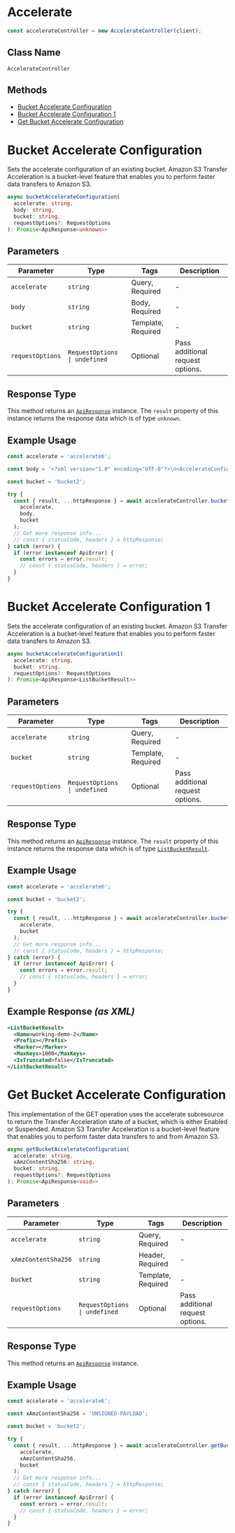 # Accelerate

```ts
const accelerateController = new AccelerateController(client);
```

## Class Name

`AccelerateController`

## Methods

* [Bucket Accelerate Configuration](../../doc/controllers/accelerate.md#bucket-accelerate-configuration)
* [Bucket Accelerate Configuration 1](../../doc/controllers/accelerate.md#bucket-accelerate-configuration-1)
* [Get Bucket Accelerate Configuration](../../doc/controllers/accelerate.md#get-bucket-accelerate-configuration)


# Bucket Accelerate Configuration

Sets the accelerate configuration of an existing bucket. Amazon S3 Transfer Acceleration is a bucket-level feature that enables you to perform faster data transfers to Amazon S3.

```ts
async bucketAccelerateConfiguration(
  accelerate: string,
  body: string,
  bucket: string,
  requestOptions?: RequestOptions
): Promise<ApiResponse<unknown>>
```

## Parameters

| Parameter | Type | Tags | Description |
|  --- | --- | --- | --- |
| `accelerate` | `string` | Query, Required | - |
| `body` | `string` | Body, Required | - |
| `bucket` | `string` | Template, Required | - |
| `requestOptions` | `RequestOptions \| undefined` | Optional | Pass additional request options. |

## Response Type

This method returns an [`ApiResponse`](../../doc/api-response.md) instance. The `result` property of this instance returns the response data which is of type `unknown`.

## Example Usage

```ts
const accelerate = 'accelerate6';

const body = '<?xml version="1.0" encoding="UTF-8"?>\n<AccelerateConfiguration xmlns="http://s3.amazonaws.com/doc/2006-03-01/">\n   <Status>Enabled</Status>\n</AccelerateConfiguration>';

const bucket = 'bucket2';

try {
  const { result, ...httpResponse } = await accelerateController.bucketAccelerateConfiguration(
    accelerate,
    body,
    bucket
  );
  // Get more response info...
  // const { statusCode, headers } = httpResponse;
} catch (error) {
  if (error instanceof ApiError) {
    const errors = error.result;
    // const { statusCode, headers } = error;
  }
}
```


# Bucket Accelerate Configuration 1

Sets the accelerate configuration of an existing bucket. Amazon S3 Transfer Acceleration is a bucket-level feature that enables you to perform faster data transfers to Amazon S3.

```ts
async bucketAccelerateConfiguration1(
  accelerate: string,
  bucket: string,
  requestOptions?: RequestOptions
): Promise<ApiResponse<ListBucketResult>>
```

## Parameters

| Parameter | Type | Tags | Description |
|  --- | --- | --- | --- |
| `accelerate` | `string` | Query, Required | - |
| `bucket` | `string` | Template, Required | - |
| `requestOptions` | `RequestOptions \| undefined` | Optional | Pass additional request options. |

## Response Type

This method returns an [`ApiResponse`](../../doc/api-response.md) instance. The `result` property of this instance returns the response data which is of type [`ListBucketResult`](../../doc/models/list-bucket-result.md).

## Example Usage

```ts
const accelerate = 'accelerate6';

const bucket = 'bucket2';

try {
  const { result, ...httpResponse } = await accelerateController.bucketAccelerateConfiguration1(
    accelerate,
    bucket
  );
  // Get more response info...
  // const { statusCode, headers } = httpResponse;
} catch (error) {
  if (error instanceof ApiError) {
    const errors = error.result;
    // const { statusCode, headers } = error;
  }
}
```

## Example Response *(as XML)*

```xml
<ListBucketResult>
  <Name>working-demo-2</Name>
  <Prefix></Prefix>
  <Marker></Marker>
  <MaxKeys>1000</MaxKeys>
  <IsTruncated>false</IsTruncated>
</ListBucketResult>
```


# Get Bucket Accelerate Configuration

This implementation of the GET operation uses the accelerate subresource to return the Transfer Acceleration state of a bucket, which is either Enabled or Suspended. Amazon S3 Transfer Acceleration is a bucket-level feature that enables you to perform faster data transfers to and from Amazon S3.

```ts
async getBucketAccelerateConfiguration(
  accelerate: string,
  xAmzContentSha256: string,
  bucket: string,
  requestOptions?: RequestOptions
): Promise<ApiResponse<void>>
```

## Parameters

| Parameter | Type | Tags | Description |
|  --- | --- | --- | --- |
| `accelerate` | `string` | Query, Required | - |
| `xAmzContentSha256` | `string` | Header, Required | - |
| `bucket` | `string` | Template, Required | - |
| `requestOptions` | `RequestOptions \| undefined` | Optional | Pass additional request options. |

## Response Type

This method returns an [`ApiResponse`](../../doc/api-response.md) instance.

## Example Usage

```ts
const accelerate = 'accelerate6';

const xAmzContentSha256 = 'UNSIGNED-PAYLOAD';

const bucket = 'bucket2';

try {
  const { result, ...httpResponse } = await accelerateController.getBucketAccelerateConfiguration(
    accelerate,
    xAmzContentSha256,
    bucket
  );
  // Get more response info...
  // const { statusCode, headers } = httpResponse;
} catch (error) {
  if (error instanceof ApiError) {
    const errors = error.result;
    // const { statusCode, headers } = error;
  }
}
```

